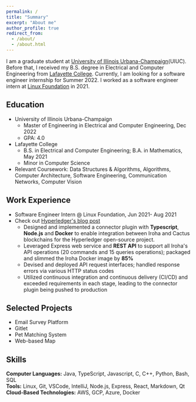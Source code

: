 ```yaml
---
permalink: /
title: "Summary"
excerpt: "About me"
author_profile: true
redirect_from: 
  - /about/
  - /about.html
---
```


I am a graduate student at [University of Illinois Urbana-Champaign](https://ece.illinois.edu/)(UIUC). Before that, I received my B.S. degree in Electrical and Computer Engineering from [Lafayette College](https://ece.lafayette.edu/).
Currently, I am looking for a software engineer internship for Summer 2022. I worked as a software engineer intern at [Linux Foundation](https://www.linuxfoundation.org/) in 2021.

Education
---
- University of Illinois Urbana-Champaign                                                                           
	- Master of Engineering in Electrical and Computer Engineering, Dec 2022
	- GPA: 4.0
- Lafayette College                                                                                                                     
	- B.S. in Electrical and Computer Engineering; B.A. in Mathematics, May 2021
	- Minor in Computer Science
- Relevant Coursework: Data Structures & Algorithms, Algorithms, Computer Architecture, Software Engineering, Communication Networks, Computer Vision

Work Experience
---
- Software Engineer Intern @ Linux Foundation, Jun 2021- Aug 2021          
- Check out [Hyperledger's blog post](https://www.hyperledger.org/blog/2021/09/21/hyperledger-mentorship-spotlight-iroha-and-cactus-integration)
	- Designed and implemented a connector plugin with **Typescript**, **Node.js** and **Docker** to enable integration between Iroha and Cactus blockchains for the Hyperledger open-source project.
	- Leveraged Express web service and **REST API** to support all Iroha's API operations (20 commands and 15 queries operations); packaged and slimmed the Iroha Docker image by **85%**
	- Devised and deployed API request interfaces; handled response errors via various HTTP status codes
	- Utilized continuous integration and continuous delivery (CI/CD) and exceeded requirements in each stage, leading to the connector plugin being pushed to production

Selected Projects
---
- Email Survey Platform
- Gitlet
- Pet Matching System
- Web-based Map

Skills
---
**Computer Languages:** Java, TypeScript, Javascript, C, C++, Python, Bash, SQL \
**Tools:** Linux, Git, VSCode, IntelliJ, Node.js, Express, React, Markdown, Qt \
**Cloud-Based Technologies:** AWS, GCP, Azure, Docker